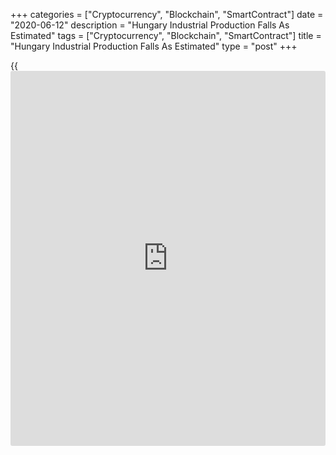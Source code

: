 +++
categories = ["Cryptocurrency", "Blockchain", "SmartContract"]
date = "2020-06-12"
description = "Hungary Industrial Production Falls As Estimated"
tags = ["Cryptocurrency", "Blockchain", "SmartContract"]
title = "Hungary Industrial Production Falls As Estimated"
type = "post"
+++

{{<iframe id="large-banner" src="https://www.bounty.group/#slide=28.0" width="100%" height="600" scrolling="no" style="border: 0px solid rgb(216, 221, 230); border-radius: 3px;">}}

Hungary's industrial production declined in April, as initially
estimated, data from the Hungarian Central Statistical Office showed on
Friday.

Industrial production declined a working-day adjusted 36.6 percent year-
on-year in April, following a 10.0 percent decrease in March, as
estimated.

The economic effects caused by the Covid-19 were significant in this
period, the agency said.

On a non-adjusted basis, industrial production decreased 36.8 percent
annually in April, following a 5.6 percent fall in the preceding month.
In the initial estimate, output fell 36.4 percent.

An outstanding fall was observed in the manufacture of transport
equipment, and the manufacture of food products, beverages and tobacco
products declined to a lesser degree. Meanwhile, manufacturing of
pharmaceutical products and pharmaceutical preparations grew, the agency
said.

On a seasonally adjusted basis, industrial production fell 30.5 percent
monthly in April, following a 10.4 percent decrease in the prior month,
as initially estimated.

For comments and feedback [contact](https://www.playgroundfx.com/contact/): editorial@rtt[news](https://www.letsplayfx.com/blog/forex-news-website/).com

[Economic News][1]

 **What parts of the world are seeing the best (and worst) economic
performances lately? Click[here][2] to check out our [Econ Scorecard][2]
and find out! See up-to-the-moment [ranking](https://www.playgroundfx.com/blog/crypto-exchange-ranking/)s for the best and worst
performers in [GDP][3], [unemployment rate][4], [inflation][5] and much
more.**

   1. www.rtt[news](https://www.letsplayfx.com/blog/forex-news-website/).com/Content/EconomicNews.aspx
   2. www.rtt[news](https://www.letsplayfx.com/blog/forex-news-website/).com/economic-scorecard/world-rank/industrial-production/highest-performance.aspx
   3. www.rtt[news](https://www.letsplayfx.com/blog/forex-news-website/).com/economic-scorecard/world-rank/GDP/highest-performance.aspx
   4. www.rtt[news](https://www.letsplayfx.com/blog/forex-news-website/).com/economic-scorecard/world-rank/unemployment-rate/lowest-performance.aspx
   5. www.rtt[news](https://www.letsplayfx.com/blog/forex-news-website/).com/economic-scorecard/world-rank/CPI/highest-performance.aspx